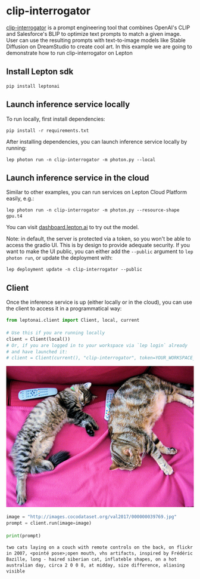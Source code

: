 # clip-interrogator

[clip-interrogator](https://github.com/pharmapsychotic/clip-interrogator) is a prompt engineering tool that combines OpenAI's CLIP and Salesforce's BLIP to optimize text prompts to match a given image. User can use the resulting prompts with text-to-image models like Stable Diffusion on DreamStudio to create cool art. In this example we are going to demonstrate how to run clip-interrogator on Lepton

## Install Lepton sdk
```shell
pip install leptonai
```

## Launch inference service locally

To run locally, first install dependencies:
```shell
pip install -r requirements.txt
```

After installing dependencies, you can launch inference service locally by running:

```shell
lep photon run -n clip-interrogator -m photon.py --local
```

## Launch inference service in the cloud

Similar to other examples, you can run services on Lepton Cloud Platform easily, e.g.:

```shell
lep photon run -n clip-interrogator -m photon.py --resource-shape gpu.t4
```

You can visit [dashboard.lepton.ai](https://dashboard.lepton.ai/) to try out the model.

Note: in default, the server is protected via a token, so you won't be able to access the gradio UI. This is by design to provide adequate security. If you want to make the UI public, you can either add the `--public` argument to `lep photon run`, or update the deployment with:

```shell
lep deployment update -n clip-interrogator --public
```

## Client

Once the inference service is up (either locally or in the cloud), you can use the client to access it in a programmatical way:

```python
from leptonai.client import Client, local, current

# Use this if you are running locally
client = Client(local())
# Or, if you are logged in to your workspace via `lep login` already
# and have launched it:
# client = Client(current(), "clip-interrogator", token=YOUR_WORKSPACE_TOKEN)
```

![two-cats](assets/two-cats.jpg)

```python
image = "http://images.cocodataset.org/val2017/000000039769.jpg"
prompt = client.run(image=image)

print(prompt)
```

```
two cats laying on a couch with remote controls on the back, on flickr in 2007, <pointé pose>;open mouth, vhs artifacts, inspired by Frédéric Bazille, long - haired siberian cat, inflateble shapes, on a hot australian day, circa 2 0 0 8, at midday, size difference, aliasing visible
```
